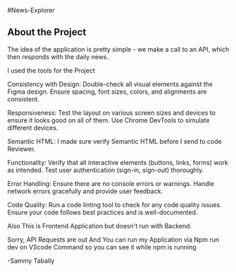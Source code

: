 #News-Explorer

## About the Project 



The idea of the application is pretty simple - we make a call to an API, which then responds with the daily news.


I used the tools for the Project 

Consistency with Design:
Double-check all visual elements against the Figma design.
Ensure spacing, font sizes, colors, and alignments are consistent.

Responsiveness:
Test the layout on various screen sizes and devices to ensure it looks good on all of them.
Use Chrome DevTools to simulate different devices.

Semantic HTML:
I made sure verify Semantic HTML before I send to code Reviewer.


Functionality:
Verify that all interactive elements (buttons, links, forms) work as intended.
Test user authentication (sign-in, sign-out) thoroughly.

Error Handling:
Ensure there are no console errors or warnings.
Handle network errors gracefully and provide user feedback.


Code Quality:
Run a code linting tool to check for any code quality issues.
Ensure your code follows best practices and is well-documented.








Also This is Frontend Application but doesn't run with Backend.



Sorry, API Requests are out And You can run my Application via Npm run dev on VScode Command so you can see it while npm is running 

-Sammy Tabally




